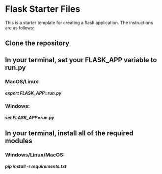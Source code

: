 # Flask Starter Files

This is a starter template for creating a flask application. The instructions are as follows:

## Clone the repository
## In your terminal, set your FLASK_APP variable to run.py
### MacOS/Linux:
##### export FLASK_APP=run.py
### Windows:
##### set FLASK_APP=run.py
## In your terminal, install all of the required modules
### Windows/Linux/MacOS:
##### pip install -r requirements.txt